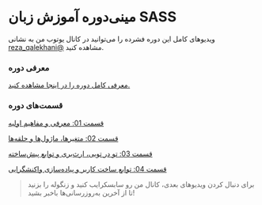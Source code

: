 <!-- language: rtl -->

# مینی‌دوره آموزش زبان SASS

ویدیوهای کامل این دوره فشرده را می‌توانید در کانال یوتوب من به نشانی [reza_qalekhani@](https://www.youtube.com/@reza_qalekhani) مشاهده کنید.

### معرفی دوره

[معرفی کامل دوره را در اینجا مشاهده کنید.](http://www.byreza.ir/sass-mini-course/)

### قسمت‌های دوره
[قسمت 01: معرفی و مفاهیم اولیه](https://youtu.be/Im2c5RoPp_Y)

[قسمت 02: متغیرها، ماژول‌ها و حلقه‌ها](https://youtu.be/IM1ag9rCSMM)

[قسمت 03: تو در تویی، ارث‌بری و توابع پیش‌ساخته](https://youtu.be/mD1QdcYeHl4)

[قسمت 04: توابع ساخت کاربر و پیاده‌سازی واکنشگرایی](https://youtu.be/i0E2ms7SLCw)


>برای دنبال کردن ویدیوهای بعدی، کانال من رو سابسکرایب کنید و زنگوله را بزنید تا از آخرین به‌روزرسانی‌ها باخبر بشید!